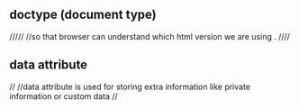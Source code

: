 ## doctype (document type)
/////
//so that browser can understand which html version we are using .
////
## data attribute 
//
//data attribute is used for storing extra information like private information or custom data
//
